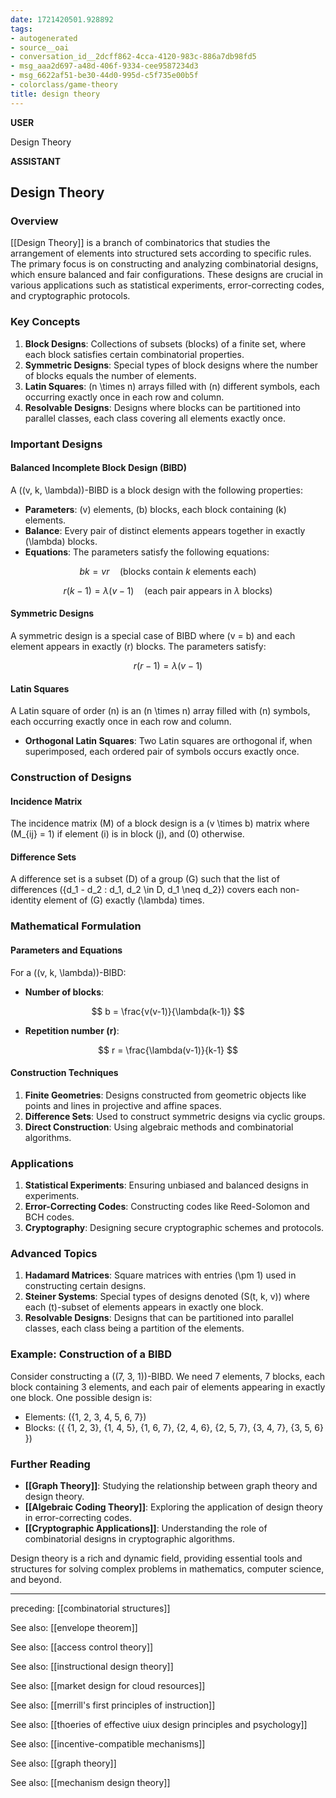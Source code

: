 ```yaml
---
date: 1721420501.928892
tags:
- autogenerated
- source__oai
- conversation_id__2dcff862-4cca-4120-983c-886a7db98fd5
- msg_aaa2d697-a48d-406f-9334-cee9587234d3
- msg_6622af51-be30-44d0-995d-c5f735e00b5f
- colorclass/game-theory
title: design theory
---
```


**USER**

Design Theory


**ASSISTANT**

## Design Theory

### Overview

[[Design Theory]] is a branch of combinatorics that studies the arrangement of elements into structured sets according to specific rules. The primary focus is on constructing and analyzing combinatorial designs, which ensure balanced and fair configurations. These designs are crucial in various applications such as statistical experiments, error-correcting codes, and cryptographic protocols.

### Key Concepts

1. **Block Designs**: Collections of subsets (blocks) of a finite set, where each block satisfies certain combinatorial properties.
2. **Symmetric Designs**: Special types of block designs where the number of blocks equals the number of elements.
3. **Latin Squares**: \(n \times n\) arrays filled with \(n\) different symbols, each occurring exactly once in each row and column.
4. **Resolvable Designs**: Designs where blocks can be partitioned into parallel classes, each class covering all elements exactly once.

### Important Designs

#### Balanced Incomplete Block Design (BIBD)

A \((v, k, \lambda)\)-BIBD is a block design with the following properties:

- **Parameters**: \(v\) elements, \(b\) blocks, each block containing \(k\) elements.
- **Balance**: Every pair of distinct elements appears together in exactly \(\lambda\) blocks.
- **Equations**: The parameters satisfy the following equations:

$$
bk = vr \quad \text{(blocks contain } k \text{ elements each)}
$$

$$
r(k-1) = \lambda(v-1) \quad \text{(each pair appears in } \lambda \text{ blocks)}
$$

#### Symmetric Designs

A symmetric design is a special case of BIBD where \(v = b\) and each element appears in exactly \(r\) blocks. The parameters satisfy:

$$
r(r-1) = \lambda(v-1)
$$

#### Latin Squares

A Latin square of order \(n\) is an \(n \times n\) array filled with \(n\) symbols, each occurring exactly once in each row and column.

- **Orthogonal Latin Squares**: Two Latin squares are orthogonal if, when superimposed, each ordered pair of symbols occurs exactly once.

### Construction of Designs

#### Incidence Matrix

The incidence matrix \(M\) of a block design is a \(v \times b\) matrix where \(M_{ij} = 1\) if element \(i\) is in block \(j\), and \(0\) otherwise.

#### Difference Sets

A difference set is a subset \(D\) of a group \(G\) such that the list of differences \(\{d_1 - d_2 : d_1, d_2 \in D, d_1 \neq d_2\}\) covers each non-identity element of \(G\) exactly \(\lambda\) times.

### Mathematical Formulation

#### Parameters and Equations

For a \((v, k, \lambda)\)-BIBD:

- **Number of blocks**:

$$
b = \frac{v(v-1)}{\lambda(k-1)}
$$

- **Repetition number \(r\)**:

$$
r = \frac{\lambda(v-1)}{k-1}
$$

#### Construction Techniques

1. **Finite Geometries**: Designs constructed from geometric objects like points and lines in projective and affine spaces.
2. **Difference Sets**: Used to construct symmetric designs via cyclic groups.
3. **Direct Construction**: Using algebraic methods and combinatorial algorithms.

### Applications

1. **Statistical Experiments**: Ensuring unbiased and balanced designs in experiments.
2. **Error-Correcting Codes**: Constructing codes like Reed-Solomon and BCH codes.
3. **Cryptography**: Designing secure cryptographic schemes and protocols.

### Advanced Topics

1. **Hadamard Matrices**: Square matrices with entries \(\pm 1\) used in constructing certain designs.
2. **Steiner Systems**: Special types of designs denoted \(S(t, k, v)\) where each \(t\)-subset of elements appears in exactly one block.
3. **Resolvable Designs**: Designs that can be partitioned into parallel classes, each class being a partition of the elements.

### Example: Construction of a BIBD

Consider constructing a \((7, 3, 1)\)-BIBD. We need 7 elements, 7 blocks, each block containing 3 elements, and each pair of elements appearing in exactly one block. One possible design is:

- Elements: \(\{1, 2, 3, 4, 5, 6, 7\}\)
- Blocks: \(\{ \{1, 2, 3\}, \{1, 4, 5\}, \{1, 6, 7\}, \{2, 4, 6\}, \{2, 5, 7\}, \{3, 4, 7\}, \{3, 5, 6\} \}\)

### Further Reading

- **[[Graph Theory]]**: Studying the relationship between graph theory and design theory.
- **[[Algebraic Coding Theory]]**: Exploring the application of design theory in error-correcting codes.
- **[[Cryptographic Applications]]**: Understanding the role of combinatorial designs in cryptographic algorithms.

Design theory is a rich and dynamic field, providing essential tools and structures for solving complex problems in mathematics, computer science, and beyond.


---

preceding: [[combinatorial structures]]

See also: [[envelope theorem]]


See also: [[access control theory]]


See also: [[instructional design theory]]


See also: [[market design for cloud resources]]


See also: [[merrill's first principles of instruction]]


See also: [[thoeries of effective uiux design principles and psychology]]


See also: [[incentive-compatible mechanisms]]


See also: [[graph theory]]


See also: [[mechanism design theory]]